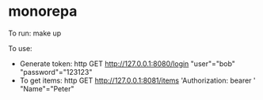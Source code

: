 # monorepa

To run: 
make up

To use:
- Generate token:  http GET http://127.0.0.1:8080/login "user"="bob" "password"="123123"
- To get items: http GET http://127.0.0.1:8081/items 'Authorization: bearer <token>' "Name"="Peter"
